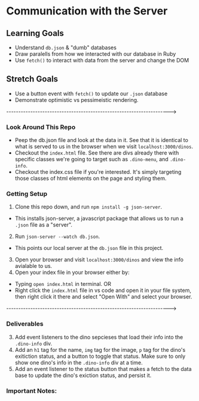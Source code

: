 # Communication with the Server

## Learning Goals
* Understand `db.json` & "dumb" databases
* Draw paralells from how we interacted with our database in Ruby
* Use `fetch()` to interact with data from the server and change the DOM

## Stretch Goals
* Use a button event with `fetch()` to update our `.json` database
* Demonstrate optimistic vs pessimeistic rendering.

-------------------------------------------------------------------->

### Look Around This Repo
* Peep the db.json file and look at the data in it. See that it is identical to what is served to us in the browser when we visit `localhost:3000/dinos`.
* Checkout the `index.html` file. See there are divs already there with specific classes we're going to target such as 
`.dino-menu`, and `.dino-info`.
* Checkout the index.css file if you're interested. It's simply targeting those classes of html elements on the page and styling them.

### Getting Setup
1. Clone this repo down, and run `npm install -g json-server`.
  * This installs json-server, a javascript package that allows us to run a `.json` file as a "server".
2. Run `json-server --watch db.json`. 
  * This points our local server at the `db.json` file in this project. 
3. Open your browser and visit `localhost:3000/dinos` and view the info avialable to us.
4. Open your index file in your browser either by:
  * Typing `open index.html` in terminal.
  OR  
  * Right click the `index.html` file in vs code and open it in your file system, then right click it there and select "Open With" and select your browser.

-------------------------------------------------------------------->

### Deliverables 

<!-- 1. Make a fetch to retrieve the dinos from the server, and execute it in a `DOMContentLoaded` event listener. -->
<!-- 2. Load the species of each dino into `<li>` elements, and append them into the `.dino-menu` div already on the DOM. -->
3. Add event listeners to the dino sepcieses that load their info into the `.dino-info` div.
4. Add an `h1` tag for the name, `img` tag for the image, `p` tag for the dino's exitiction status, and a button to toggle that status. Make sure to only show one dino's info in the `.dino-info` div at a time.
5. Add an event listener to the status button that makes a fetch to the data base to update the dino's exiction status, and persist it.

### Important Notes:
